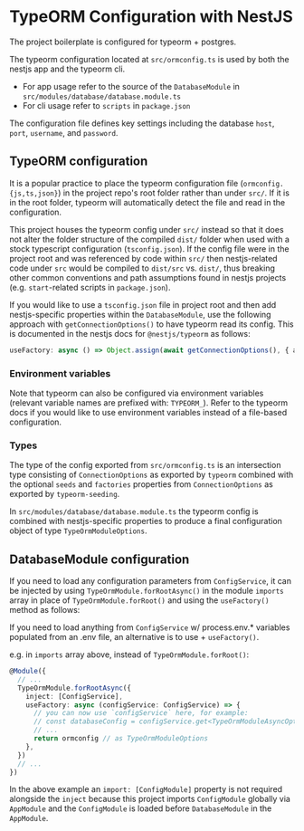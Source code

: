 # TypeORM Configuration with NestJS

The project boilerplate is configured for typeorm + postgres.

The typeorm configuration located at `src/ormconfig.ts` is used by both the nestjs app and the typeorm cli.

- For app usage refer to the source of the `DatabaseModule` in `src/modules/database/database.module.ts`
- For cli usage refer to `scripts` in `package.json`

The configuration file defines key settings including the database `host`, `port`, `username`, and `password`.

## TypeORM configuration

It is a popular practice to place the typeorm configuration file (`ormconfig.{js,ts,json}`) in the project repo's root folder rather than under `src/`. If it is in the root folder, typeorm will automatically detect the file and read in the configuration.

This project houses the typeorm config under `src/` instead so that it does not alter the folder structure of the compiled `dist/` folder when used with a stock typescript configuration (`tsconfig.json`). If the config file were in the project root and was referenced by code within `src/` then nestjs-related code under `src` would be compiled to `dist/src` vs. `dist/`, thus breaking other common conventions and path assumptions found in nestjs projects (e.g. `start`-related scripts in `package.json`).

If you would like to use a `tsconfig.json` file in project root and then add nestjs-specific properties within the `DatabaseModule`, use the following approach with `getConnectionOptions()` to have typeorm read its config. This is documented in the nestjs docs for `@nestjs/typeorm` as follows:

```ts
useFactory: async () => Object.assign(await getConnectionOptions(), { autoLoadEntities: true, })
```

### Environment variables

Note that typeorm can also be configured via environment variables (relevant variable names are prefixed with: `TYPEORM_`). Refer to the typeorm docs if you would like to use environment variables instead of a file-based configuration. 

### Types

The type of the config exported from `src/ormconfig.ts` is an intersection type consisting of `ConnectionOptions` as exported by `typeorm` combined with the optional `seeds` and `factories` properties from `ConnectionOptions` as exported by `typeorm-seeding`.

In `src/modules/database/database.module.ts` the typeorm config is combined with nestjs-specific properties to produce a final configuration object of type `TypeOrmModuleOptions`.

## DatabaseModule configuration

If you need to load any configuration parameters from `ConfigService`, it can be injected by using `TypeOrmModule.forRootAsync()` in the module `imports` array in place of `TypeOrmModule.forRoot()` and using the `useFactory()` method as follows:

If you need to load anything from `ConfigService` w/ process.env.* variables populated from an .env file,
an alternative is to use + `useFactory()`.

e.g. in `imports` array above, instead of `TypeOrmModule.forRoot()`:

```ts
@Module({
  // ...
  TypeOrmModule.forRootAsync({
    inject: [ConfigService],
    useFactory: async (configService: ConfigService) => {
      // you can now use `configService` here, for example: 
      // const databaseConfig = configService.get<TypeOrmModuleAsyncOptions>('database')
      // ...
      return ormconfig // as TypeOrmModuleOptions
    },
  })
  // ...
})
```

In the above example an `import: [ConfigModule]` property is not required alongside the `inject` because this project imports `ConfigModule` globally via `AppModule` and the `ConfigModule` is loaded before `DatabaseModule` in the `AppModule`.
